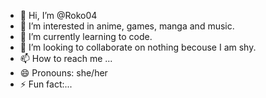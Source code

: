 - 👋 Hi, I’m @Roko04
- 👀 I’m interested in anime, games, manga and music.
- 🌱 I’m currently learning to code.
- 💞️ I’m looking to collaborate on nothing becouse I am shy.
- 📫 How to reach me ...
- 😄 Pronouns: she/her
- ⚡ Fun fact:...

<!---
Roko04/Roko04 is a ✨ special ✨ repository because its `README.md` (this file) appears on your GitHub profile.
You can click the Preview link to take a look at your changes.
--->
